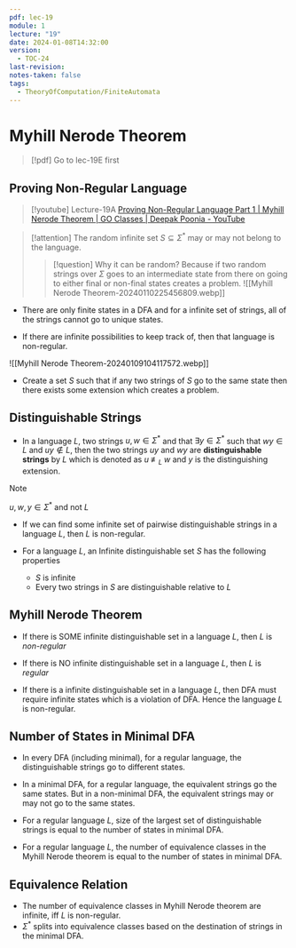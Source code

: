 ```yaml
---
pdf: lec-19
module: 1
lecture: "19"
date: 2024-01-08T14:32:00
version:
  - TOC-24
last-revision: 
notes-taken: false
tags:
  - TheoryOfComputation/FiniteAutomata
---
```

# Myhill Nerode Theorem

> [!pdf] Go to lec-19E first

## Proving Non-Regular Language
> [!youtube] Lecture-19A
> [Proving Non-Regular Language Part 1 | Myhill Nerode Theorem | GO Classes | Deepak Poonia - YouTube](https://www.youtube.com/watch?v=OYVR64fulL4)

> [!attention] 
> The random infinite set $S \subseteq \Sigma^\ast$ may or may not belong to the language.
>> [!question] Why it can be random?
>> Because if two random strings over $\Sigma$ goes to an intermediate state from there on going to either final or non-final states creates a problem.
>> ![[Myhill Nerode Theorem-20240110225456809.webp]]

- There are only finite states in a DFA and for a infinite set of strings, all of the strings cannot go to unique states.

- If there are infinite possibilities to keep track of, then that language is non-regular.

![[Myhill Nerode Theorem-20240109104117572.webp]]

- Create a set $S$ such that if any two strings of $S$ go to the same state then there exists some extension which creates a problem.

## Distinguishable Strings
- In a language $L$, two strings $u, w \in \Sigma^\ast$ and that $\exists y \in \Sigma^\ast$ such that $wy \in L$ and $uy \not\in L$, then the two strings $uy$ and $wy$ are **distinguishable strings** by $L$ which is denoted as $u \;\not\equiv_L \; w$ and $y$ is the distinguishing extension.

> [!NOTE] 
> $u, w, y \in \Sigma^\ast$ and not $L$

- If we can find some infinite set of pairwise distinguishable strings in a language $L$, then $L$ is non-regular.

- For a language $L$, an Infinite distinguishable set $S$ has the following properties
	- $S$ is infinite
	- Every two strings in $S$ are distinguishable relative to $L$

## Myhill Nerode Theorem
- If there is SOME infinite distinguishable set in a language $L$, then $L$ is *non-regular*
- If there is NO infinite distinguishable set in a language $L$, then $L$ is *regular*

- If there is a infinite distinguishable set in a language $L$, then DFA must require infinite states which is a violation of DFA. Hence the language $L$ is non-regular.

## Number of States in Minimal DFA

- In every DFA (including minimal), for a regular language, the distinguishable strings go to different states.
- In a minimal DFA, for a regular language, the equivalent strings go the same states. But in a non-minimal DFA, the equivalent strings may or may not go to the same states.

- For a regular language $L$, size of the largest set of distinguishable strings is equal to the number of states in minimal DFA. 
- For a regular language $L$, the number of equivalence classes in the Myhill Nerode theorem is equal to the number of states in minimal DFA.

## Equivalence Relation
- The number of equivalence classes in Myhill Nerode theorem are infinite, iff $L$ is non-regular.
- $\Sigma^\ast$ splits into equivalence classes based on the destination of strings in the minimal DFA.


